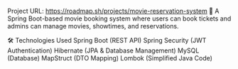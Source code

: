 Project URL: https://roadmap.sh/projects/movie-reservation-system
🚀 A Spring Boot-based movie booking system where users can book tickets and admins can manage movies, showtimes, and reservations.

🛠 Technologies Used
Spring Boot (REST API)
Spring Security (JWT Authentication)
Hibernate (JPA & Database Management)
MySQL (Database)
MapStruct (DTO Mapping)
Lombok (Simplified Java Code)
